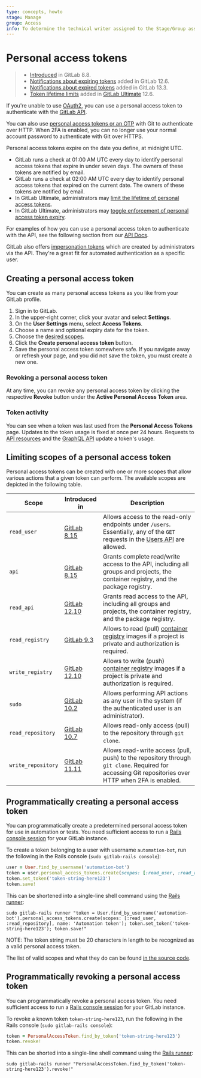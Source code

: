 ```yaml
---
type: concepts, howto
stage: Manage
group: Access
info: To determine the technical writer assigned to the Stage/Group associated with this page, see https://about.gitlab.com/handbook/engineering/ux/technical-writing/#assignments
---
```


# Personal access tokens

> - [Introduced](https://gitlab.com/gitlab-org/gitlab-foss/-/merge_requests/3749) in GitLab 8.8.
> - [Notifications about expiring tokens](https://gitlab.com/gitlab-org/gitlab/-/issues/3649) added in GitLab 12.6.
> - [Notifications about expired tokens](https://gitlab.com/gitlab-org/gitlab/-/issues/214721) added in GitLab 13.3.
> - [Token lifetime limits](https://gitlab.com/gitlab-org/gitlab/-/issues/3649) added in [GitLab Ultimate](https://about.gitlab.com/pricing/) 12.6.

If you're unable to use [OAuth2](../../api/oauth2.md), you can use a personal access token to authenticate with the [GitLab API](../../api/README.md#personalproject-access-tokens).

You can also use [personal access tokens or an OTP](../../security/two_factor_authentication.md#two-factor-authentication-2fa-for-git-over-http-operations)
with Git to authenticate over HTTP. When 2FA is enabled, you can no longer use
your normal account password to authenticate with Git over HTTPS.

Personal access tokens expire on the date you define, at midnight UTC.

- GitLab runs a check at 01:00 AM UTC every day to identify personal access tokens that expire in under seven days. The owners of these tokens are notified by email.
- GitLab runs a check at 02:00 AM UTC every day to identify personal access tokens that expired on the current date. The owners of these tokens are notified by email.
- In GitLab Ultimate, administrators may [limit the lifetime of personal access tokens](../admin_area/settings/account_and_limit_settings.md#limiting-lifetime-of-personal-access-tokens).
- In GitLab Ultimate, administrators may [toggle enforcement of personal access token expiry](../admin_area/settings/account_and_limit_settings.md#optional-enforcement-of-personal-access-token-expiry).

For examples of how you can use a personal access token to authenticate with the API, see the following section from our [API Docs](../../api/README.md#personalproject-access-tokens).

GitLab also offers [impersonation tokens](../../api/README.md#impersonation-tokens) which are created by administrators via the API. They're a great fit for automated authentication as a specific user.

## Creating a personal access token

You can create as many personal access tokens as you like from your GitLab
profile.

1. Sign in to GitLab.
1. In the upper-right corner, click your avatar and select **Settings**.
1. On the  **User Settings** menu, select **Access Tokens**.
1. Choose a name and optional expiry date for the token.
1. Choose the [desired scopes](#limiting-scopes-of-a-personal-access-token).
1. Click the **Create personal access token** button.
1. Save the personal access token somewhere safe. If you navigate away or refresh
your page, and you did not save the token, you must create a new one.

### Revoking a personal access token

At any time, you can revoke any personal access token by clicking the
respective **Revoke** button under the **Active Personal Access Token** area.

### Token activity

You can see when a token was last used from the **Personal Access Tokens** page. Updates to the token usage is fixed at once per 24 hours. Requests to [API resources](../../api/api_resources.md) and the [GraphQL API](../../api/graphql/index.md) update a token's usage.

## Limiting scopes of a personal access token

Personal access tokens can be created with one or more scopes that allow various
actions that a given token can perform. The available scopes are depicted in
the following table.

| Scope              | Introduced in | Description |
| ------------------ | ------------- | ----------- |
| `read_user`        | [GitLab 8.15](https://gitlab.com/gitlab-org/gitlab-foss/-/merge_requests/5951)   | Allows access to the read-only endpoints under `/users`. Essentially, any of the `GET` requests in the [Users API](../../api/users.md) are allowed. |
| `api`              | [GitLab 8.15](https://gitlab.com/gitlab-org/gitlab-foss/-/merge_requests/5951)   | Grants complete read/write access to the API, including all groups and projects, the container registry, and the package registry. |
| `read_api`           | [GitLab 12.10](https://gitlab.com/gitlab-org/gitlab/-/merge_requests/28944)  | Grants read access to the API, including all groups and projects, the container registry, and the package registry. |
| `read_registry`    | [GitLab 9.3](https://gitlab.com/gitlab-org/gitlab-foss/-/merge_requests/11845)   | Allows to read (pull) [container registry](../packages/container_registry/index.md) images if a project is private and authorization is required. |
| `write_registry`    | [GitLab 12.10](https://gitlab.com/gitlab-org/gitlab/-/merge_requests/28958)   | Allows to write (push) [container registry](../packages/container_registry/index.md) images if a project is private and authorization is required. |
| `sudo`             | [GitLab 10.2](https://gitlab.com/gitlab-org/gitlab-foss/-/merge_requests/14838)  | Allows performing API actions as any user in the system (if the authenticated user is an administrator). |
| `read_repository`  | [GitLab 10.7](https://gitlab.com/gitlab-org/gitlab-foss/-/merge_requests/17894)  | Allows read-only access (pull) to the repository through `git clone`. |
| `write_repository` | [GitLab 11.11](https://gitlab.com/gitlab-org/gitlab-foss/-/merge_requests/26021) | Allows read-write access (pull, push) to the repository through `git clone`. Required for accessing Git repositories over HTTP when 2FA is enabled. |

## Programmatically creating a personal access token

You can programmatically create a predetermined personal access token for use in
automation or tests. You need sufficient access to run a
[Rails console session](../../administration/operations/rails_console.md#starting-a-rails-console-session)
for your GitLab instance.

To create a token belonging to a user with username `automation-bot`, run the
following in the Rails console (`sudo gitlab-rails console`):

```ruby
user = User.find_by_username('automation-bot')
token = user.personal_access_tokens.create(scopes: [:read_user, :read_repository], name: 'Automation token')
token.set_token('token-string-here123')
token.save!
```

This can be shortened into a single-line shell command using the
[Rails runner](../../administration/troubleshooting/debug.md#using-the-rails-runner):

```shell
sudo gitlab-rails runner "token = User.find_by_username('automation-bot').personal_access_tokens.create(scopes: [:read_user, :read_repository], name: 'Automation token'); token.set_token('token-string-here123'); token.save!"
```

NOTE:
The token string must be 20 characters in length to be
recognized as a valid personal access token.

The list of valid scopes and what they do can be found
[in the source code](https://gitlab.com/gitlab-org/gitlab/-/blob/master/lib/gitlab/auth.rb).

## Programmatically revoking a personal access token

You can programmatically revoke a personal access token. You need
sufficient access to run a [Rails console session](../../administration/operations/rails_console.md#starting-a-rails-console-session)
for your GitLab instance.

To revoke a known token `token-string-here123`, run the following in the Rails
console (`sudo gitlab-rails console`):

```ruby
token = PersonalAccessToken.find_by_token('token-string-here123')
token.revoke!
```

This can be shorted into a single-line shell command using the
[Rails runner](../../administration/troubleshooting/debug.md#using-the-rails-runner):

```shell
sudo gitlab-rails runner "PersonalAccessToken.find_by_token('token-string-here123').revoke!"
```

<!-- ## Troubleshooting

Include any troubleshooting steps that you can foresee. If you know beforehand what issues
one might have when setting this up, or when something is changed, or on upgrading, it's
important to describe those, too. Think of things that may go wrong and include them here.
This is important to minimize requests for support, and to avoid doc comments with
questions that you know someone might ask.

Each scenario can be a third-level heading, e.g. `### Getting error message X`.
If you have none to add when creating a doc, leave this section in place
but commented out to help encourage others to add to it in the future. -->
